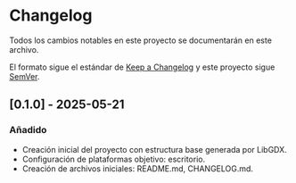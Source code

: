 # Changelog

Todos los cambios notables en este proyecto se documentarán en este archivo.

El formato sigue el estándar de [Keep a Changelog](https://keepachangelog.com/es/1.0.0/)
y este proyecto sigue [SemVer](https://semver.org/lang/es/).

## [0.1.0] - 2025-05-21
### Añadido
- Creación inicial del proyecto con estructura base generada por LibGDX.
- Configuración de plataformas objetivo: escritorio.
- Creación de archivos iniciales: README.md, CHANGELOG.md.
